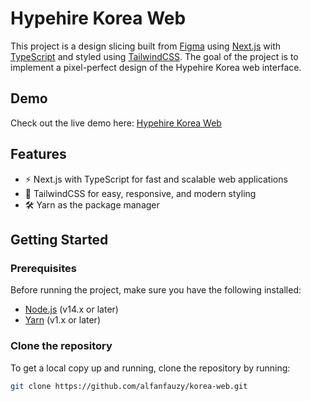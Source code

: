 # Hypehire Korea Web

This project is a design slicing built from [Figma](https://www.figma.com/design/oNQS7ziYxShufXYZvxOjwz/Nextjs-%2B-Tailwind-test?node-id=1-1113&node-type=frame&t=SlcnzCFZOwKjTgh0-0) using [Next.js](https://nextjs.org/) with [TypeScript](https://www.typescriptlang.org/) and styled using [TailwindCSS](https://tailwindcss.com/). The goal of the project is to implement a pixel-perfect design of the Hypehire Korea web interface.

## Demo

Check out the live demo here: [Hypehire Korea Web](https://hypehire-korea-web.vercel.app/)

## Features

-   ⚡️ Next.js with TypeScript for fast and scalable web applications
-   💅 TailwindCSS for easy, responsive, and modern styling
-   🛠️ Yarn as the package manager

## Getting Started

### Prerequisites

Before running the project, make sure you have the following installed:

-   [Node.js](https://nodejs.org/) (v14.x or later)
-   [Yarn](https://yarnpkg.com/) (v1.x or later)

### Clone the repository

To get a local copy up and running, clone the repository by running:

```bash
git clone https://github.com/alfanfauzy/korea-web.git
```
